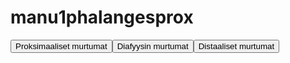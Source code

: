 # manu1phalangesprox

<button id="manu1phalangesprox_proksimaalinen">Proksimaaliset murtumat</button><button id="manu1phalangesprox_diafyysi">Diafyysin murtumat</button><button id="manu1phalangesprox_distaalinen">Distaaliset murtumat</button>

